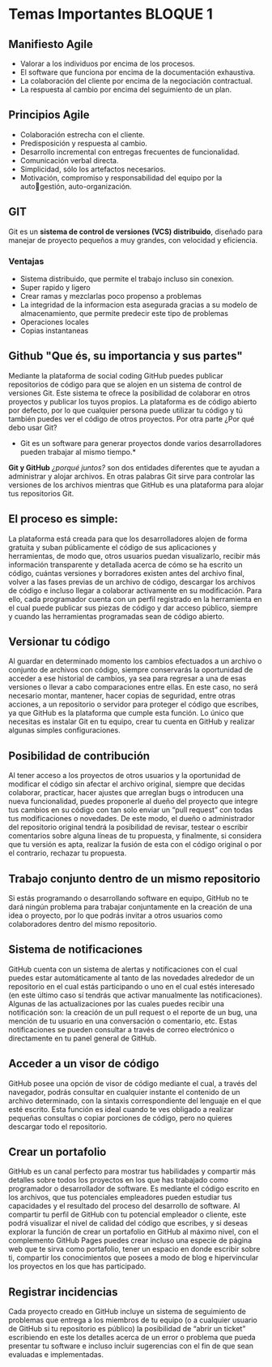 # Temas Importantes BLOQUE 1

## Manifiesto Agile

- Valorar a los individuos por encima de los procesos.
- El software que funciona por encima de la documentación exhaustiva.
- La colaboración del cliente por encima de la negociación contractual.
- La respuesta al cambio por encima del seguimiento de un plan.

## Principios Agile

- Colaboración estrecha con el cliente.
- Predisposición y respuesta al cambio.
- Desarrollo incremental con entregas frecuentes de funcionalidad.
- Comunicación verbal directa.
- Simplicidad, sólo los artefactos necesarios.
- Motivación, compromiso y responsabilidad del equipo por la autogestión, auto-organización.

## GIT

Git es un **sistema de control de versiones (VCS) distribuido**, diseñado para manejar de proyecto pequeños a muy grandes, con velocidad y eficiencia.

### Ventajas
- Sistema distribuido, que permite el trabajo incluso sin conexion.
- Super rapido y ligero
- Crear ramas y mezclarlas poco propenso a problemas
- La integridad de la informacion esta asegurada gracias a su modelo de almacenamiento, que permite predecir este tipo de problemas
- Operaciones locales
- Copias instantaneas 

## **Github "Que és, su importancia y sus partes"**

Mediante la plataforma de social coding GitHub puedes publicar repositorios de código para que se alojen en un sistema de control de versiones Git. 
Este sistema te ofrece la posibilidad de colaborar en otros proyectos y publicar los tuyos propios. 
La plataforma es de código abierto por defecto, por lo que cualquier persona puede utilizar tu código y tú también puedes ver el código de otros proyectos.
Por otra parte ¿Por qué debo usar Git?
* Git es un software para generar proyectos donde varios desarrolladores pueden trabajar al mismo tiempo.*

**Git y GitHub**  *¿porqué juntos?* son dos entidades diferentes que te ayudan a administrar y alojar archivos. En otras palabras Git sirve para controlar las versiones de los archivos mientras que GitHub es una plataforma para alojar tus repositorios Git.


## **El proceso es simple:**

La plataforma está creada para que los desarrolladores alojen de forma gratuita y suban públicamente el código de sus aplicaciones y herramientas, de modo que, otros usuarios puedan visualizarlo, recibir más información transparente y detallada acerca de cómo se ha escrito un código, cuántas versiones y borradores existen antes del archivo final, volver a las fases previas de un archivo de código, descargar los archivos de código e incluso llegar a colaborar activamente en su modificación. 
Para ello, cada programador cuenta con un perfil registrado en la herramienta en el cual puede publicar sus piezas de código y dar acceso público, siempre y cuando las herramientas programadas sean de código abierto. 

## **Versionar tu código**

Al guardar en determinado momento los cambios efectuados a un archivo o conjunto de archivos con código, siempre conservarás la oportunidad de acceder a ese historial de cambios, ya sea para regresar a una de esas versiones o llevar a cabo comparaciones entre ellas. 
En este caso, no será necesario montar, mantener, hacer copias de seguridad, entre otras acciones, a un repositorio o servidor para proteger el código que escribes, ya que GitHub es la plataforma que cumple esta función. Lo único que necesitas es instalar Git en tu equipo, crear tu cuenta en GitHub y realizar algunas simples configuraciones.

## **Posibilidad de contribución**

Al tener acceso a los proyectos de otros usuarios y la oportunidad de modificar el código sin afectar el archivo original, siempre que decidas colaborar, practicar, hacer ajustes que arreglan bugs o introducen una nueva funcionalidad, puedes proponerle al dueño del proyecto que integre tus cambios en su código con tan solo enviar un “pull request” con todas tus modificaciones o novedades. 
De este modo, el dueño o administrador del repositorio original tendrá la posibilidad de revisar, testear o escribir comentarios sobre alguna líneas de tu propuesta, y finalmente, si considera que tu versión es apta, realizar la fusión de esta con el código original o por el contrario, rechazar tu propuesta. 

## **Trabajo conjunto dentro de un mismo repositorio**

Si estás programando o desarrollando software en equipo, GitHub no te dará ningún problema para trabajar conjuntamente en la creación de una idea o proyecto, por lo que podrás invitar a otros usuarios como colaboradores dentro del mismo repositorio. 

## **Sistema de notificaciones**

GitHub cuenta con un sistema de alertas y notificaciones con el cual puedes estar automáticamente al tanto de las novedades alrededor de un repositorio en el cual estás participando o uno en el cual estés interesado (en este último caso sí tendrás que activar manualmente las notificaciones). 
Algunas de las actualizaciones por las cuales puedes recibir una notificación son: la creación de un pull request o el reporte de un bug, una mención de tu usuario en una conversación o comentario, etc. Estas notificaciones se pueden consultar a través de correo electrónico o directamente en tu panel general de GitHub.

## **Acceder a un visor de código**

GitHub posee una opción de visor de código mediante el cual, a través del navegador, podrás consultar en cualquier instante el contenido de un archivo determinado, con la sintaxis correspondiente del lenguaje en el que esté escrito. Esta función es ideal cuando te ves obligado a realizar pequeñas consultas o copiar porciones de código, pero no quieres descargar todo el repositorio.

## **Crear un portafolio**

GitHub es un canal perfecto para mostrar tus habilidades y compartir más detalles sobre todos los proyectos en los que has trabajado como programador o desarrollador de software. Es mediante el código escrito en los archivos, que tus potenciales empleadores pueden estudiar tus capacidades y el resultado del proceso del desarrollo de software. 
Al compartir tu perfil de GitHub con tu potencial empleador o cliente, este podrá visualizar el nivel de calidad del código que escribes, y si deseas explorar la función de crear un portafolio en GitHub al máximo nivel, con el complemento GitHub Pages puedes crear incluso una especie de página web que te sirva como portafolio, tener un espacio en donde escribir sobre ti, compartir los conocimientos que posees a modo de blog e hipervincular los proyectos en los que has participado.

## **Registrar incidencias**

Cada proyecto creado en GitHub incluye un sistema de seguimiento de problemas que entrega a los miembros de tu equipo (o a cualquier usuario de GitHub si tu repositorio es público) la posibilidad de “abrir un ticket” escribiendo en este los detalles acerca de un error o problema que pueda presentar tu software e incluso incluir sugerencias con el fin de que sean evaluadas e implementadas. 
